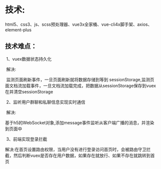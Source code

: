 # 技术:

​			html5、css3、js、scss预处理器、vue3x全家桶、vue-cli4x脚手架、axios、element-plus

## 技术难点：

​			1、vuex数据状态持久化

​			解决:

​				监测页面刷新事件，一旦页面刷新就将数据存储到等到 sessionStorage,监测页面文档流加载事件，一旦文档流加载完成，把数据从sessionStorage保存到vuex在并清空sessionStorage			

​			2、监听用户群聊和私聊信息实现实时通信

​			解决:

​					基于h5的WebSocket对象,添加message事件监听从客户端广播的消息，并渲染到页面中

​			3、前端实现登录拦截

​			解决:在首页设置路由权限，当用户没有进行登录访问首页时，会被路由守卫拦截，然后判断vuex是否存在用户数据，如果存在就放行、如果不存在就跳转到首页

​	